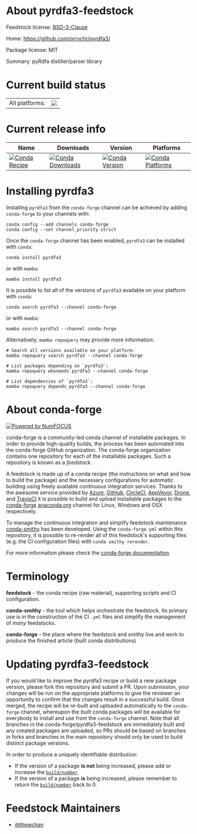 About pyrdfa3-feedstock
=======================

Feedstock license: [BSD-3-Clause](https://github.com/conda-forge/pyrdfa3-feedstock/blob/main/LICENSE.txt)

Home: https://github.com/prrvchr/pyrdfa3/

Package license: MIT

Summary: pyRdfa distiller/parser library

Current build status
====================


<table><tr><td>All platforms:</td>
    <td>
      <a href="https://dev.azure.com/conda-forge/feedstock-builds/_build/latest?definitionId=22346&branchName=main">
        <img src="https://dev.azure.com/conda-forge/feedstock-builds/_apis/build/status/pyrdfa3-feedstock?branchName=main">
      </a>
    </td>
  </tr>
</table>

Current release info
====================

| Name | Downloads | Version | Platforms |
| --- | --- | --- | --- |
| [![Conda Recipe](https://img.shields.io/badge/recipe-pyrdfa3-green.svg)](https://anaconda.org/conda-forge/pyrdfa3) | [![Conda Downloads](https://img.shields.io/conda/dn/conda-forge/pyrdfa3.svg)](https://anaconda.org/conda-forge/pyrdfa3) | [![Conda Version](https://img.shields.io/conda/vn/conda-forge/pyrdfa3.svg)](https://anaconda.org/conda-forge/pyrdfa3) | [![Conda Platforms](https://img.shields.io/conda/pn/conda-forge/pyrdfa3.svg)](https://anaconda.org/conda-forge/pyrdfa3) |

Installing pyrdfa3
==================

Installing `pyrdfa3` from the `conda-forge` channel can be achieved by adding `conda-forge` to your channels with:

```
conda config --add channels conda-forge
conda config --set channel_priority strict
```

Once the `conda-forge` channel has been enabled, `pyrdfa3` can be installed with `conda`:

```
conda install pyrdfa3
```

or with `mamba`:

```
mamba install pyrdfa3
```

It is possible to list all of the versions of `pyrdfa3` available on your platform with `conda`:

```
conda search pyrdfa3 --channel conda-forge
```

or with `mamba`:

```
mamba search pyrdfa3 --channel conda-forge
```

Alternatively, `mamba repoquery` may provide more information:

```
# Search all versions available on your platform:
mamba repoquery search pyrdfa3 --channel conda-forge

# List packages depending on `pyrdfa3`:
mamba repoquery whoneeds pyrdfa3 --channel conda-forge

# List dependencies of `pyrdfa3`:
mamba repoquery depends pyrdfa3 --channel conda-forge
```


About conda-forge
=================

[![Powered by
NumFOCUS](https://img.shields.io/badge/powered%20by-NumFOCUS-orange.svg?style=flat&colorA=E1523D&colorB=007D8A)](https://numfocus.org)

conda-forge is a community-led conda channel of installable packages.
In order to provide high-quality builds, the process has been automated into the
conda-forge GitHub organization. The conda-forge organization contains one repository
for each of the installable packages. Such a repository is known as a *feedstock*.

A feedstock is made up of a conda recipe (the instructions on what and how to build
the package) and the necessary configurations for automatic building using freely
available continuous integration services. Thanks to the awesome service provided by
[Azure](https://azure.microsoft.com/en-us/services/devops/), [GitHub](https://github.com/),
[CircleCI](https://circleci.com/), [AppVeyor](https://www.appveyor.com/),
[Drone](https://cloud.drone.io/welcome), and [TravisCI](https://travis-ci.com/)
it is possible to build and upload installable packages to the
[conda-forge](https://anaconda.org/conda-forge) [anaconda.org](https://anaconda.org/)
channel for Linux, Windows and OSX respectively.

To manage the continuous integration and simplify feedstock maintenance
[conda-smithy](https://github.com/conda-forge/conda-smithy) has been developed.
Using the ``conda-forge.yml`` within this repository, it is possible to re-render all of
this feedstock's supporting files (e.g. the CI configuration files) with ``conda smithy rerender``.

For more information please check the [conda-forge documentation](https://conda-forge.org/docs/).

Terminology
===========

**feedstock** - the conda recipe (raw material), supporting scripts and CI configuration.

**conda-smithy** - the tool which helps orchestrate the feedstock.
                   Its primary use is in the construction of the CI ``.yml`` files
                   and simplify the management of *many* feedstocks.

**conda-forge** - the place where the feedstock and smithy live and work to
                  produce the finished article (built conda distributions)


Updating pyrdfa3-feedstock
==========================

If you would like to improve the pyrdfa3 recipe or build a new
package version, please fork this repository and submit a PR. Upon submission,
your changes will be run on the appropriate platforms to give the reviewer an
opportunity to confirm that the changes result in a successful build. Once
merged, the recipe will be re-built and uploaded automatically to the
`conda-forge` channel, whereupon the built conda packages will be available for
everybody to install and use from the `conda-forge` channel.
Note that all branches in the conda-forge/pyrdfa3-feedstock are
immediately built and any created packages are uploaded, so PRs should be based
on branches in forks and branches in the main repository should only be used to
build distinct package versions.

In order to produce a uniquely identifiable distribution:
 * If the version of a package **is not** being increased, please add or increase
   the [``build/number``](https://docs.conda.io/projects/conda-build/en/latest/resources/define-metadata.html#build-number-and-string).
 * If the version of a package **is** being increased, please remember to return
   the [``build/number``](https://docs.conda.io/projects/conda-build/en/latest/resources/define-metadata.html#build-number-and-string)
   back to 0.

Feedstock Maintainers
=====================

* [@thewchan](https://github.com/thewchan/)

